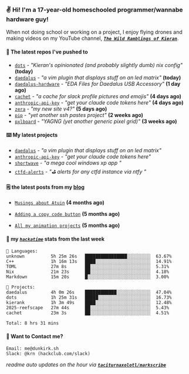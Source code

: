 ### ✌️ Hi! I'm a 17-year-old homeschooled programmer/wannabe hardware guy!

When not doing school or working on a project, I enjoy flying drones and making videos on my YouTube channel, [**_`The Wild Ramblings of Kieran`_**](https://youtube.com/@kieran.rambles).

#### 👷 The latest repos I've pushed to

- [`dots`](https://github.com/taciturnaxolotl/dots) - _"Kieran's opinionated (and probably slightly dumb) nix config"_ **(today)**
- [`daedalus`](https://github.com/taciturnaxolotl/daedalus) - _"a vim plugin that displays stuff on an led matrix"_ **(today)**
- [`daedalus-hardware`](https://github.com/geschmit/daedalus-hardware) - _"EDA Files for Daedalus USB Accessory"_ **(1 day ago)**
- [`cachet`](https://github.com/taciturnaxolotl/cachet) - _"a cache for slack profile pictures and emojis"_ **(4 days ago)**
- [`anthropic-api-key`](https://github.com/taciturnaxolotl/anthropic-api-key) - _"get your claude code tokens here"_ **(4 days ago)**
- [`zera`](https://github.com/taciturnaxolotl/zera) - _"my new site v4?"_ **(5 days ago)**
- [`pip`](https://github.com/taciturnaxolotl/pip) - _"yet another ssh pastes project"_ **(2 weeks ago)**
- [`pxlboard`](https://github.com/taciturnaxolotl/pxlboard) - _"YAGNG (yet another generic pixel grid)"_ **(3 weeks ago)**

#### ⌨️ My latest projects

- [`daedalus`](https://github.com/taciturnaxolotl/daedalus) - _"a vim plugin that displays stuff on an led matrix"_
- [`anthropic-api-key`](https://github.com/taciturnaxolotl/anthropic-api-key) - _"get your claude code tokens here"_
- [`shortwave`](https://github.com/taciturnaxolotl/shortwave) - _"a mega cool windows xp app "_
- [`ctfd-alerts`](https://github.com/taciturnaxolotl/ctfd-alerts) - _"⛳ alerts for any ctfd instance via ntfy "_

#### 🗒️ the latest posts from my [blog](https://dunkirk.sh)

- [`Musings about Atuin`](https://dunkirk.sh/blog/atuin/) **(4 months ago)**

- [`Adding a copy code button`](https://dunkirk.sh/blog/adding-a-copy-button/) **(5 months ago)**

- [`All my animation projects`](https://dunkirk.sh/blog/my-animations/) **(5 months ago)**



#### 📡 my [_`hackatime`_](https://waka.hackclub.com) stats from the last week

```text
💾 Languages:
unknown          5h 25m 26s   ████████████████░░░░░░░░░  63.67%
C++              1h 16m 13s   ████░░░░░░░░░░░░░░░░░░░░░  14.91%
TOML             27m 8s       ██░░░░░░░░░░░░░░░░░░░░░░░  5.31%
Nix              21m 23s      ██░░░░░░░░░░░░░░░░░░░░░░░  4.18%
Markdown         15m 20s      █░░░░░░░░░░░░░░░░░░░░░░░░  3.00%

💼 Projects:
daedalus         4h 0m 26s    ████████████░░░░░░░░░░░░░  47.04%
dots             1h 25m 31s   █████░░░░░░░░░░░░░░░░░░░░  16.73%
kierank          1h 3m 49s    ████░░░░░░░░░░░░░░░░░░░░░  12.48%
2025-reefscape   27m 44s      ██░░░░░░░░░░░░░░░░░░░░░░░  5.43%
cachet           23m 3s       ██░░░░░░░░░░░░░░░░░░░░░░░  4.51%

Total: 8 hrs 31 mins
```

#### 📮 Want to Contact me?

```text
Email: me@dunkirk.sh
Slack: @krn (hackclub.com/slack)
```

_readme auto updates on the hour via [**`taciturnaxolotl/markscribe`**](https://github.com/taciturnaxolotl/markscribe)_
